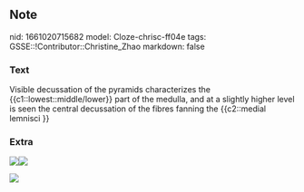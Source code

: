 ## Note
nid: 1661020715682
model: Cloze-chrisc-ff04e
tags: GSSE::!Contributor::Christine_Zhao
markdown: false

### Text
<div>
  <div>
    <div>
      <div>
        <div>
          Visible decussation of the pyramids characterizes the
          {{c1::lowest::middle/lower}} part of the medulla, and at
          a slightly higher level is seen the central decussation
          of the fibres fanning the {{c2::medial lemnisci }}
        </div>
      </div>
    </div>
  </div>
</div>

### Extra
<img src=
"paste-319f022c4bfe38f0d30e88d77e1bbf9e46807e08.jpg"><img src= 
"Screen%20Shot%202021-08-14%20at%209.18.06%20am.png">
<div><img src=
"Screen%20Shot%202021-08-14%20at%2011.01.30%20am.png"></div>
